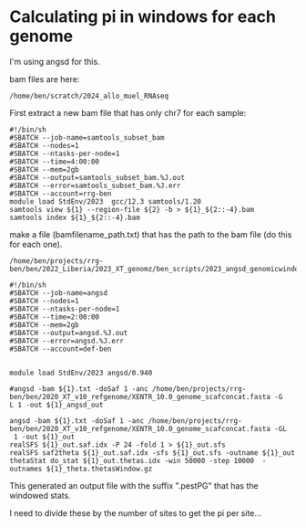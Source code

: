 # Calculating pi in windows for each genome
I'm using angsd for this.

bam files are here:
```
/home/ben/scratch/2024_allo_muel_RNAseq
```

First extract a new bam file that has only chr7 for each sample:
```
#!/bin/sh                                                                                                                                           #SBATCH --job-name=samtools_subset_bam                                                                                                              #SBATCH --nodes=1                                                                                                                                   #SBATCH --ntasks-per-node=1                                                                                                                         #SBATCH --time=4:00:00                                                                                                                              #SBATCH --mem=2gb                                                                                                                                   #SBATCH --output=samtools_subset_bam.%J.out                                                                                                         #SBATCH --error=samtools_subset_bam.%J.err                                                                                                          #SBATCH --account=rrg-ben                                                                                                                             
module load StdEnv/2023  gcc/12.3 samtools/1.20
samtools view ${1} --region-file ${2} -b > ${1}_${2::-4}.bam
samtools index ${1}_${2::-4}.bam
```
make a file (bamfilename_path.txt) that has the path to the bam file (do this for each one).
```
/home/ben/projects/rrg-ben/ben/2022_Liberia/2023_XT_genomz/ben_scripts/2023_angsd_genomicwindows_pi.sh
```
```
#!/bin/sh
#SBATCH --job-name=angsd
#SBATCH --nodes=1
#SBATCH --ntasks-per-node=1
#SBATCH --time=2:00:00
#SBATCH --mem=2gb
#SBATCH --output=angsd.%J.out
#SBATCH --error=angsd.%J.err
#SBATCH --account=def-ben


module load StdEnv/2023 angsd/0.940

#angsd -bam ${1}.txt -doSaf 1 -anc /home/ben/projects/rrg-ben/ben/2020_XT_v10_refgenome/XENTR_10.0_genome_scafconcat.fasta -G
L 1 -out ${1}_angsd_out

angsd -bam ${1}.txt -doSaf 1 -anc /home/ben/projects/rrg-ben/ben/2020_XT_v10_refgenome/XENTR_10.0_genome_scafconcat.fasta -GL
 1 -out ${1}_out
realSFS ${1}_out.saf.idx -P 24 -fold 1 > ${1}_out.sfs
realSFS saf2theta ${1}_out.saf.idx -sfs ${1}_out.sfs -outname ${1}_out
thetaStat do_stat ${1}_out.thetas.idx -win 50000 -step 10000  -outnames ${1}_theta.thetasWindow.gz
```

This generated an output file with the suffix ".pestPG" that has the windowed stats.

I need to divide these by the number of sites to get the pi per site...

